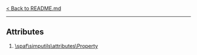 [< Back to README.md](../README.md)

----

## Attributes

 1.  [\spaf\simputils\attributes\Property](attributes/Property.md)
